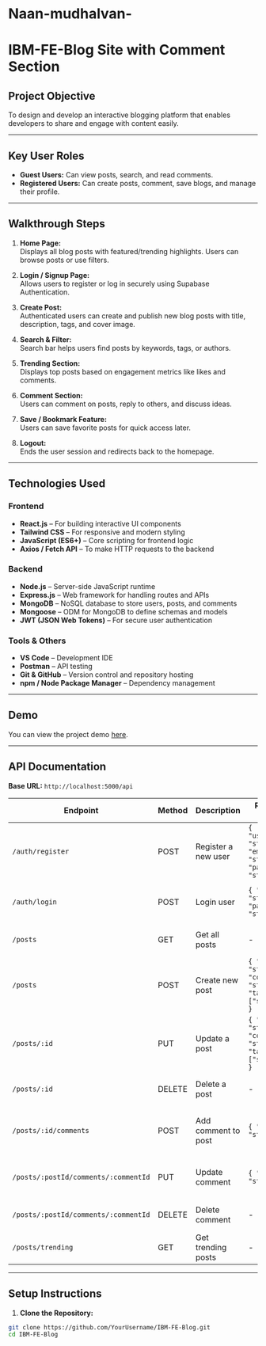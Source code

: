 # Naan-mudhalvan-
# IBM-FE-Blog Site with Comment Section

## Project Objective
To design and develop an interactive blogging platform that enables developers to share and engage with content easily.

---

## Key User Roles
- **Guest Users:** Can view posts, search, and read comments.  
- **Registered Users:** Can create posts, comment, save blogs, and manage their profile.

---

## Walkthrough Steps

1. **Home Page:**  
   Displays all blog posts with featured/trending highlights. Users can browse posts or use filters.

2. **Login / Signup Page:**  
   Allows users to register or log in securely using Supabase Authentication.

3. **Create Post:**  
   Authenticated users can create and publish new blog posts with title, description, tags, and cover image.

4. **Search & Filter:**  
   Search bar helps users find posts by keywords, tags, or authors.

5. **Trending Section:**  
   Displays top posts based on engagement metrics like likes and comments.

6. **Comment Section:**  
   Users can comment on posts, reply to others, and discuss ideas.

7. **Save / Bookmark Feature:**  
   Users can save favorite posts for quick access later.

8. **Logout:**  
   Ends the user session and redirects back to the homepage.

---

## Technologies Used

### Frontend
- **React.js** – For building interactive UI components  
- **Tailwind CSS** – For responsive and modern styling  
- **JavaScript (ES6+)** – Core scripting for frontend logic  
- **Axios / Fetch API** – To make HTTP requests to the backend  

### Backend
- **Node.js** – Server-side JavaScript runtime  
- **Express.js** – Web framework for handling routes and APIs  
- **MongoDB** – NoSQL database to store users, posts, and comments  
- **Mongoose** – ODM for MongoDB to define schemas and models  
- **JWT (JSON Web Tokens)** – For secure user authentication  

### Tools & Others
- **VS Code** – Development IDE  
- **Postman** – API testing  
- **Git & GitHub** – Version control and repository hosting  
- **npm / Node Package Manager** – Dependency management  

---

## Demo
You can view the project demo [here](https://drive.google.com/drive/folders/17MnaZJhBP7niGV9FilcbNHQ8qyyitnxR?usp=drive_link).

---

## API Documentation

**Base URL:** `http://localhost:5000/api`

| Endpoint | Method | Description | Request Body | Response |
|----------|--------|-------------|--------------|---------|
| `/auth/register` | POST | Register a new user | `{ "username": "string", "email": "string", "password": "string" }` | `200 OK` - Returns user object |
| `/auth/login` | POST | Login user | `{ "email": "string", "password": "string" }` | `200 OK` - Returns JWT token |
| `/posts` | GET | Get all posts | - | Array of post objects |
| `/posts` | POST | Create new post | `{ "title": "string", "content": "string", "tags": ["string"] }` | `201 Created` - Returns created post |
| `/posts/:id` | PUT | Update a post | `{ "title": "string", "content": "string", "tags": ["string"] }` | `200 OK` - Returns updated post |
| `/posts/:id` | DELETE | Delete a post | - | `200 OK` - Post deleted |
| `/posts/:id/comments` | POST | Add comment to post | `{ "text": "string" }` | `201 Created` - Returns created comment |
| `/posts/:postId/comments/:commentId` | PUT | Update comment | `{ "text": "string" }` | `200 OK` - Returns updated comment |
| `/posts/:postId/comments/:commentId` | DELETE | Delete comment | - | `200 OK` - Comment deleted |
| `/posts/trending` | GET | Get trending posts | - | Array of post objects |

---

## Setup Instructions

1. **Clone the Repository:**  
```bash
git clone https://github.com/YourUsername/IBM-FE-Blog.git
cd IBM-FE-Blog
